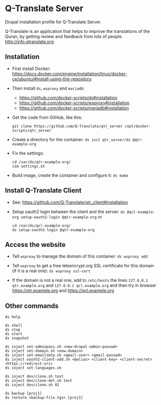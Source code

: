 
# Q-Translate Server

Drupal installation profile for Q-Translate Server.

Q-Translate is an application that helps to improve the translations
of the Quran, by getting review and feedback from lots of
people. http://info.qtranslate.org


## Installation

  - First install Docker:
    https://docs.docker.com/engine/installation/linux/docker-ce/ubuntu/#install-using-the-repository

  - Then install `ds`, `wsproxy` and `mariadb`:
     + https://github.com/docker-scripts/ds#installation
     + https://github.com/docker-scripts/wsproxy#installation
     + https://github.com/docker-scripts/mariadb#installation


  - Get the code from GitHub, like this:
    ```
    git clone https://github.com/Q-Translate/qtr_server /opt/docker-scripts/qtr_server
    ```

  - Create a directory for the container: `ds init qtr_server/ds @qtr-example-org`

  - Fix the settings:
    ```
    cd /var/ds/qtr-example-org/
    vim settings.sh
    ```

  - Build image, create the container and configure it: `ds make`


## Install Q-Translate Client

  - See: https://github.com/Q-Translate/qtr_client#installation

  - Setup oauth2 login between the client and the server: `ds @qcl-example-org setup-oauth2-login @qtr-example-org`
    or
    ```
    cd /var/ds/qcl-example-org/
    ds setup-oauth2-login @qtr-example-org
    ```


## Access the website

  - Tell `wsproxy` to manage the domain of this container: `ds wsproxy add`

  - Tell `wsproxy` to get a free letsencrypt.org SSL certificate for
    this domain (if it is a real one): `ds wsproxy ssl-cert`

  - If the domain is not a real one, add to `/etc/hosts` the lines
    `127.0.0.1 qtr.example.org` and `127.0.0.1 qcl.example.org` and
    then try in browser https://qtr.example.org and
    https://qcl.example.org


## Other commands

    ds help

    ds shell
    ds stop
    ds start
    ds snapshot

    ds inject set-adminpass.sh <new-drupal-admin-passwd>
    ds inject set-domain.sh <new.domain>
    ds inject set-emailsmtp.sh <gmail-user> <gmail-passwd>
    ds inject oauth2-client-add.sh <@alias> <client-key> <client-secret> <https://redirect-uri>
    ds inject set-languages.sh

    ds inject dev/clone.sh test
    ds inject dev/clone-del.sh test
    ds inject dev/clone.sh 01

    ds backup [proj1]
    ds restore <backup-file.tgz> [proj1]
